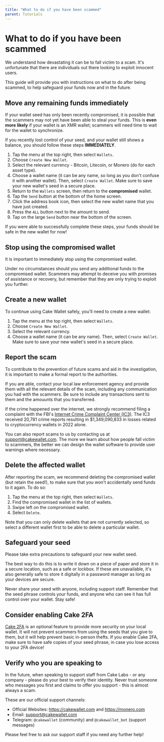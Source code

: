 ```yaml
---
title: "What to do if you have been scammed"
parent: Tutorials
---
```


# What to do if you have been scammed

We understand how devastating it can be to fall victim to a scam. It's unfortunate that there are individuals out there looking to exploit innocent users.

This guide will provide you with instructions on what to do after being scammed, to help safeguard your funds now and in the future.

## Move any remaining funds immediately

If your wallet seed has only been recently compromised, it is possible that the scammers may not yet have been able to steal your funds. This is **even more likely** if your wallet is an XMR wallet; scammers will need time to wait for the wallet to synchronize.

If you recently lost control of your seed, and your wallet still shows a balance, you should follow these steps **IMMEDIATELY**.

1. Tap the menu at the top right, then select `Wallets`.
2. Choose `Create New Wallet`.
3. Select the relevant currency - Bitcoin, Litecoin, or Monero (do for each asset type).
4. Choose a wallet name (it can be any name, so long as you don't confuse it with another wallet). Then, select `Create Wallet`. Make sure to save your new wallet's seed in a secure place.
5. Return to the `Wallets` screen, then return to the **compromised** wallet.
6. Tap the `Send` button at the bottom of the home screen.
7. Click the address book icon, then select the new wallet name that you have just created.
8. Press the `ALL` button next to the amount to send.
9. Tap on the large `Send` button near the bottom of the screen.

If you were able to successfully complete these steps, your funds should be safe in the new wallet for now!

## Stop using the compromised wallet

It is important to immediately stop using the compromised wallet.

Under no circumstances should you send any additional funds to the compromised wallet. Scammers may attempt to deceive you with promises of assistance or recovery, but remember that they are only trying to exploit you further.

## Create a new wallet

To continue using Cake Wallet safely, you'll need to create a new wallet: 

1. Tap the menu at the top right, then select `Wallets`.
2. Choose `Create New Wallet`.
3. Select the relevant currency.
4. Choose a wallet name (it can be any name). Then, select `Create Wallet`. Make sure to save your new wallet's seed in a secure place.

## Report the scam

To contribute to the prevention of future scams and aid in the investigation, it is important to make a formal report to the authorities.

If you are able, contact your local law enforcement agency and provide them with all the relevant details of the scam, including any communication you had with the scammers. Be sure to include any transactions sent to them and the amouunts that you transferred.

If the crime happened over the internet, we strongly recommend filing a complaint with the FBI's [Internet Crime Complaint Center (IC3)](https://www.ic3.gov/). The IC3 received 20,781 crime reports resulting in $1,349,090,833 in losses related to cryptocurrency wallets in 2022 alone.

You can also report scams to us by contacting us at [support@cakewallet.com](mailto:support@cakewallet.com). The more we learn about how people fall victim to scammers, the better we can design the wallet software to provide user warnings where necessary.

## Delete the affected wallet

After reporting the scam, we recommend deleting the compromised wallet (but retain the seed!), to make sure that you won't accidentally send funds to it again. To do so:

1. Tap the menu at the top right, then select `Wallets`.
2. Find the compromised wallet in the list of wallets.
3. Swipe left on the compromised wallet.
4. Select `Delete`.

Note that you can only delete wallets that are not currently selected, so select a different wallet first to be able to delete a particular wallet.

## Safeguard your seed

Please take extra precautions to safeguard your new wallet seed.

The best way to do this is to write it down on a piece of paper and store it in a secure location, such as a safe or lockbox. If these are unavailable, it's also generally safe to store it digitally in a password manager as long as your devices are secure.

Never share your seed with anyone, including support staff. Remember that the seed phrase controls your funds, and anyone who can see it has full control over your wallet. Stay safe!

## Consider enabling Cake 2FA

[Cake 2FA](../../features/advanced/authentication/#cake-2fa) is an optional feature to provide more security on your local wallet. It will not prevent scammers from using the seeds that you give to them, but it will help prevent basic in-person thefts. If you enable Cake 2FA, make sure to have safe copies of your seed phrase, in case you lose access to your 2FA device!

## Verify who you are speaking to

In the future, when speaking to support staff from Cake Labs - or any company - please do your best to verify their identity. Never trust someone who messages you first and claims to offer you support - this is almost always a scam.

These are our official support channels:

* Official Websites: <https://cakewallet.com> and <https://monero.com>
* Email: support@cakewallet.com
* Telegram: `@cakewallet` (community) and `@cakewallet_bot` (support messages)

Please feel free to ask our support staff if you need any further help!
